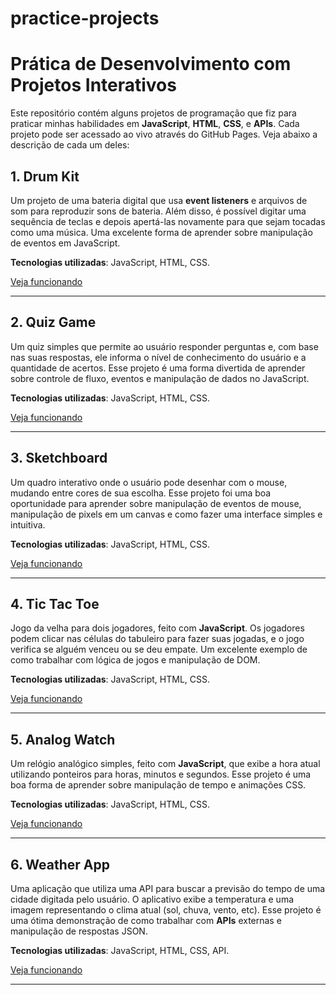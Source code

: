 # practice-projects

# Prática de Desenvolvimento com Projetos Interativos

Este repositório contém alguns projetos de programação que fiz para praticar minhas habilidades em **JavaScript**, **HTML**, **CSS**, e **APIs**. Cada projeto pode ser acessado ao vivo através do GitHub Pages. Veja abaixo a descrição de cada um deles:

## 1. Drum Kit
Um projeto de uma bateria digital que usa **event listeners** e arquivos de som para reproduzir sons de bateria. Além disso, é possível digitar uma sequência de teclas e depois apertá-las novamente para que sejam tocadas como uma música. Uma excelente forma de aprender sobre manipulação de eventos em JavaScript.

**Tecnologias utilizadas**: JavaScript, HTML, CSS.

[Veja funcionando](https://lehmkuhljoao.github.io/practice-projects/PROJECT_DRUM)

---

## 2. Quiz Game
Um quiz simples que permite ao usuário responder perguntas e, com base nas suas respostas, ele informa o nível de conhecimento do usuário e a quantidade de acertos. Esse projeto é uma forma divertida de aprender sobre controle de fluxo, eventos e manipulação de dados no JavaScript.

**Tecnologias utilizadas**: JavaScript, HTML, CSS.

[Veja funcionando](https://lehmkuhljoao.github.io/practice-projects/PROJECT_QUIZ)

---

## 3. Sketchboard
Um quadro interativo onde o usuário pode desenhar com o mouse, mudando entre cores de sua escolha. Esse projeto foi uma boa oportunidade para aprender sobre manipulação de eventos de mouse, manipulação de pixels em um canvas e como fazer uma interface simples e intuitiva.

**Tecnologias utilizadas**: JavaScript, HTML, CSS.

[Veja funcionando](https://lehmkuhljoao.github.io/practice-projects/PROJECT_SKETCHBOARD)

---

## 4. Tic Tac Toe
Jogo da velha para dois jogadores, feito com **JavaScript**. Os jogadores podem clicar nas células do tabuleiro para fazer suas jogadas, e o jogo verifica se alguém venceu ou se deu empate. Um excelente exemplo de como trabalhar com lógica de jogos e manipulação de DOM.

**Tecnologias utilizadas**: JavaScript, HTML, CSS.

[Veja funcionando](https://lehmkuhljoao.github.io/practice-projects/PROJECT_TICTACTOE)

---

## 5. Analog Watch
Um relógio analógico simples, feito com **JavaScript**, que exibe a hora atual utilizando ponteiros para horas, minutos e segundos. Esse projeto é uma boa forma de aprender sobre manipulação de tempo e animações CSS.

**Tecnologias utilizadas**: JavaScript, HTML, CSS.

[Veja funcionando](https://lehmkuhljoao.github.io/practice-projects/PROJECT_WATCH)

---

## 6. Weather App
Uma aplicação que utiliza uma API para buscar a previsão do tempo de uma cidade digitada pelo usuário. O aplicativo exibe a temperatura e uma imagem representando o clima atual (sol, chuva, vento, etc). Esse projeto é uma ótima demonstração de como trabalhar com **APIs** externas e manipulação de respostas JSON.

**Tecnologias utilizadas**: JavaScript, HTML, CSS, API.

[Veja funcionando](https://lehmkuhljoao.github.io/practice-projects/PROJECT_WEATHER)

---
